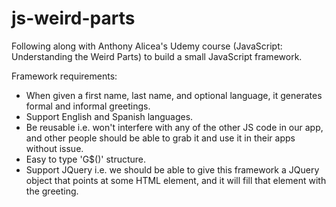 # js-weird-parts

Following along with Anthony Alicea's Udemy course (JavaScript: Understanding the Weird Parts) to build a small JavaScript framework.

Framework requirements:
- When given a first name, last name, and optional language, it generates formal and informal greetings.
- Support English and Spanish languages.
- Be reusable i.e. won't interfere with any of the other JS code in our app, and other people should be able to grab it and use it in their apps without issue.
- Easy to type 'G$()' structure.
- Support JQuery i.e. we should be able to give this framework a JQuery object that points at some HTML element, and it will fill that element with the greeting.
